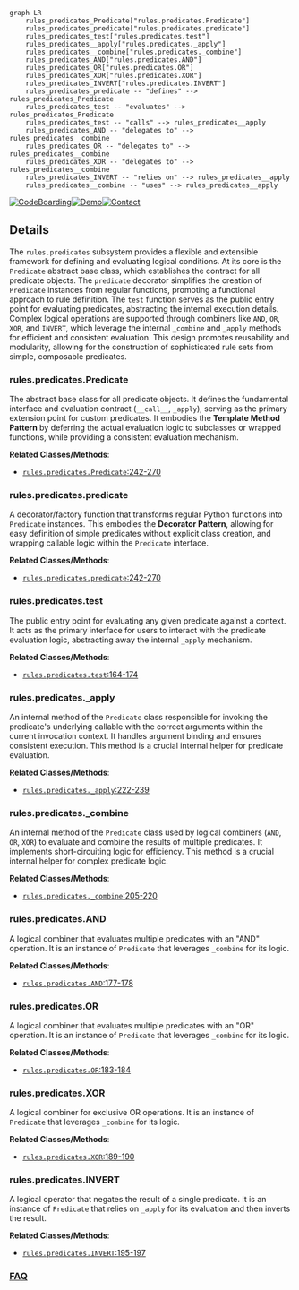 ```mermaid
graph LR
    rules_predicates_Predicate["rules.predicates.Predicate"]
    rules_predicates_predicate["rules.predicates.predicate"]
    rules_predicates_test["rules.predicates.test"]
    rules_predicates__apply["rules.predicates._apply"]
    rules_predicates__combine["rules.predicates._combine"]
    rules_predicates_AND["rules.predicates.AND"]
    rules_predicates_OR["rules.predicates.OR"]
    rules_predicates_XOR["rules.predicates.XOR"]
    rules_predicates_INVERT["rules.predicates.INVERT"]
    rules_predicates_predicate -- "defines" --> rules_predicates_Predicate
    rules_predicates_test -- "evaluates" --> rules_predicates_Predicate
    rules_predicates_test -- "calls" --> rules_predicates__apply
    rules_predicates_AND -- "delegates to" --> rules_predicates__combine
    rules_predicates_OR -- "delegates to" --> rules_predicates__combine
    rules_predicates_XOR -- "delegates to" --> rules_predicates__combine
    rules_predicates_INVERT -- "relies on" --> rules_predicates__apply
    rules_predicates__combine -- "uses" --> rules_predicates__apply
```

[![CodeBoarding](https://img.shields.io/badge/Generated%20by-CodeBoarding-9cf?style=flat-square)](https://github.com/CodeBoarding/GeneratedOnBoardings)[![Demo](https://img.shields.io/badge/Try%20our-Demo-blue?style=flat-square)](https://www.codeboarding.org/demo)[![Contact](https://img.shields.io/badge/Contact%20us%20-%20contact@codeboarding.org-lightgrey?style=flat-square)](mailto:contact@codeboarding.org)

## Details

The `rules.predicates` subsystem provides a flexible and extensible framework for defining and evaluating logical conditions. At its core is the `Predicate` abstract base class, which establishes the contract for all predicate objects. The `predicate` decorator simplifies the creation of `Predicate` instances from regular functions, promoting a functional approach to rule definition. The `test` function serves as the public entry point for evaluating predicates, abstracting the internal execution details. Complex logical operations are supported through combiners like `AND`, `OR`, `XOR`, and `INVERT`, which leverage the internal `_combine` and `_apply` methods for efficient and consistent evaluation. This design promotes reusability and modularity, allowing for the construction of sophisticated rule sets from simple, composable predicates.

### rules.predicates.Predicate
The abstract base class for all predicate objects. It defines the fundamental interface and evaluation contract (`__call__`, `_apply`), serving as the primary extension point for custom predicates. It embodies the **Template Method Pattern** by deferring the actual evaluation logic to subclasses or wrapped functions, while providing a consistent evaluation mechanism.


**Related Classes/Methods**:

- <a href="https://github.com/dfunckt/django-rules/blob/master/rules/predicates.py#L242-L270" target="_blank" rel="noopener noreferrer">`rules.predicates.Predicate`:242-270</a>


### rules.predicates.predicate
A decorator/factory function that transforms regular Python functions into `Predicate` instances. This embodies the **Decorator Pattern**, allowing for easy definition of simple predicates without explicit class creation, and wrapping callable logic within the `Predicate` interface.


**Related Classes/Methods**:

- <a href="https://github.com/dfunckt/django-rules/blob/master/rules/predicates.py#L242-L270" target="_blank" rel="noopener noreferrer">`rules.predicates.predicate`:242-270</a>


### rules.predicates.test
The public entry point for evaluating any given predicate against a context. It acts as the primary interface for users to interact with the predicate evaluation logic, abstracting away the internal `_apply` mechanism.


**Related Classes/Methods**:

- <a href="https://github.com/dfunckt/django-rules/blob/master/rules/predicates.py#L164-L174" target="_blank" rel="noopener noreferrer">`rules.predicates.test`:164-174</a>


### rules.predicates._apply
An internal method of the `Predicate` class responsible for invoking the predicate's underlying callable with the correct arguments within the current invocation context. It handles argument binding and ensures consistent execution. This method is a crucial internal helper for predicate evaluation.


**Related Classes/Methods**:

- <a href="https://github.com/dfunckt/django-rules/blob/master/rules/predicates.py#L222-L239" target="_blank" rel="noopener noreferrer">`rules.predicates._apply`:222-239</a>


### rules.predicates._combine
An internal method of the `Predicate` class used by logical combiners (`AND`, `OR`, `XOR`) to evaluate and combine the results of multiple predicates. It implements short-circuiting logic for efficiency. This method is a crucial internal helper for complex predicate logic.


**Related Classes/Methods**:

- <a href="https://github.com/dfunckt/django-rules/blob/master/rules/predicates.py#L205-L220" target="_blank" rel="noopener noreferrer">`rules.predicates._combine`:205-220</a>


### rules.predicates.AND
A logical combiner that evaluates multiple predicates with an "AND" operation. It is an instance of `Predicate` that leverages `_combine` for its logic.


**Related Classes/Methods**:

- <a href="https://github.com/dfunckt/django-rules/blob/master/rules/predicates.py#L177-L178" target="_blank" rel="noopener noreferrer">`rules.predicates.AND`:177-178</a>


### rules.predicates.OR
A logical combiner that evaluates multiple predicates with an "OR" operation. It is an instance of `Predicate` that leverages `_combine` for its logic.


**Related Classes/Methods**:

- <a href="https://github.com/dfunckt/django-rules/blob/master/rules/predicates.py#L183-L184" target="_blank" rel="noopener noreferrer">`rules.predicates.OR`:183-184</a>


### rules.predicates.XOR
A logical combiner for exclusive OR operations. It is an instance of `Predicate` that leverages `_combine` for its logic.


**Related Classes/Methods**:

- <a href="https://github.com/dfunckt/django-rules/blob/master/rules/predicates.py#L189-L190" target="_blank" rel="noopener noreferrer">`rules.predicates.XOR`:189-190</a>


### rules.predicates.INVERT
A logical operator that negates the result of a single predicate. It is an instance of `Predicate` that relies on `_apply` for its evaluation and then inverts the result.


**Related Classes/Methods**:

- <a href="https://github.com/dfunckt/django-rules/blob/master/rules/predicates.py#L195-L197" target="_blank" rel="noopener noreferrer">`rules.predicates.INVERT`:195-197</a>




### [FAQ](https://github.com/CodeBoarding/GeneratedOnBoardings/tree/main?tab=readme-ov-file#faq)